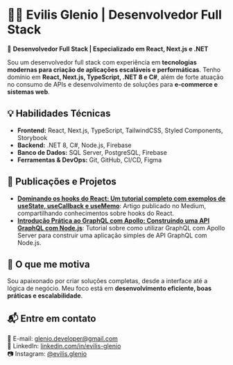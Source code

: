# 👨‍💻 Evilis Glenio | Desenvolvedor Full Stack

🚀 **Desenvolvedor Full Stack | Especializado em React, Next.js e .NET**

Sou um desenvolvedor full stack com experiência em **tecnologias modernas para criação de aplicações escaláveis e performáticas**. Tenho domínio em **React, Next.js, TypeScript, .NET 8 e C#**, além de forte atuação no consumo de APIs e desenvolvimento de soluções para **e-commerce e sistemas web**.

## 💡 Habilidades Técnicas
- **Frontend:** React, Next.js, TypeScript, TailwindCSS, Styled Components, Storybook
- **Backend:** .NET 8, C#, Node.js, Firebase
- **Banco de Dados:** SQL Server, PostgreSQL, Firebase
- **Ferramentas & DevOps:** Git, GitHub, CI/CD, Figma

## 📝 Publicações e Projetos
- **[Dominando os hooks do React: Um tutorial completo com exemplos de useState, useCallback e useMemo](https://pt.linkedin.com/posts/evilis-glenio_dominando-os-hooks-do-react-um-tutorial-activity-7183446137553506304-T_Vk)**: Artigo publicado no Medium, compartilhando conhecimentos sobre hooks do React.
- **[Introdução Prática ao GraphQL com Apollo: Construindo uma API GraphQL com Node.js](https://www.linkedin.com/pulse/introdu%C3%A7%C3%A3o-pr%C3%A1tica-ao-graphql-com-apollo-construindo-uma-glenio-3xnaf)**: Tutorial sobre como utilizar GraphQL com Apollo Server para construir uma aplicação simples de API GraphQL com Node.js.

## 🎯 O que me motiva
Sou apaixonado por criar soluções completas, desde a interface até a lógica de negócio. Meu foco está em **desenvolvimento eficiente, boas práticas e escalabilidade**.

## 📬 Entre em contato
📧 E-mail: [glenio.developer@gmail.com](mailto:glenio.developer@gmail.com)  
💼 LinkedIn: [linkedin.com/in/evilis-glenio](https://www.linkedin.com/in/evilis-glenio/)  
📷 Instagram: [@evilis.glenio](https://www.instagram.com/evilis.glenio/)
